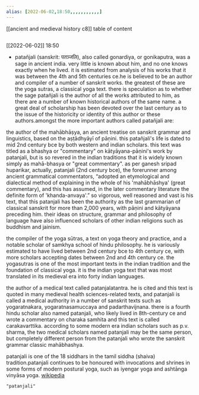 ```yaml
---
alias: [2022-06-02,18:50,,,,,,,,,,,]
---
```

[[ancient and medieval history c8]]
table of content
```toc
```

[[2022-06-02]] 18:50
- patañjali (sanskrit: पतञ्जलि), also called gonardiya, or gonikaputra, was a sage in ancient india. very little is known about him, and no one knows exactly when he lived. it is estimated from analysis of his works that it was between the 4th and 5th centuries ce.he is believed to be an author and compiler of a number of sanskrit works. the greatest of these are the yoga sutras, a classical yoga text. there is speculation as to whether the sage patañjali is the author of all the works attributed to him, as there are a number of known historical authors of the same name. a great deal of scholarship has been devoted over the last century as to the issue of the historicity or identity of this author or these authors.amongst the more important authors called patañjali are:

the author of the mahābhāṣya, an ancient treatise on sanskrit grammar and linguistics, based on the aṣṭādhyāyī of pāṇini. this patañjali's life is dated to mid 2nd century bce by both western and indian scholars. this text was titled as a bhashya or "commentary" on kātyāyana-pāṇini's work by patanjali, but is so revered in the indian traditions that it is widely known simply as mahā-bhasya or "great commentary". as per ganesh sripad huparikar, actually, patanjali (2nd century bce), the forerunner among ancient grammatical commentators, “adopted an etymological and dialectical method of explaining in the whole of his 'mahābhāshya' (great commentary), and this has assumed, in the later commentary literature the definite form of 'khanda-anvaya'.” so vigorous, well reasoned and vast is his text, that this patanjali has been the authority as the last grammarian of classical sanskrit for more than 2,000 years, with pāṇini and kātyāyana preceding him. their ideas on structure, grammar and philosophy of language have also influenced scholars of other indian religions such as buddhism and jainism.

the compiler of the yoga sūtras, a text on yoga theory and practice, and a notable scholar of samkhya school of hindu philosophy. he is variously estimated to have lived between 2nd century bce to 4th century ce, with more scholars accepting dates between 2nd and 4th century ce. the yogasutras is one of the most important texts in the indian tradition and the foundation of classical yoga. it is the indian yoga text that was most translated in its medieval era into forty indian languages.

the author of a medical text called patanjalatantra. he is cited and this text is quoted in many medieval health sciences-related texts, and patanjali is called a medical authority in a number of sanskrit texts such as yogaratnakara, yogaratnasamuccaya and padarthavijnana. there is a fourth hindu scholar also named patanjali, who likely lived in 8th-century ce and wrote a commentary on charaka samhita and this text is called carakavarttika. according to some modern era indian scholars such as p.v. sharma, the two medical scholars named patanjali may be the same person, but completely different person from the patanjali who wrote the sanskrit grammar classic mahābhashya.

patanjali is one of the 18 siddhars in the tamil siddha (shaiva) tradition.patanjali continues to be honoured with invocations and shrines in some forms of modern postural yoga, such as iyengar yoga and ashtānga vinyāsa yoga.
[wikipedia](https://en.wikipedia.org/wiki/patanjali)
```query
"patanjali"
```